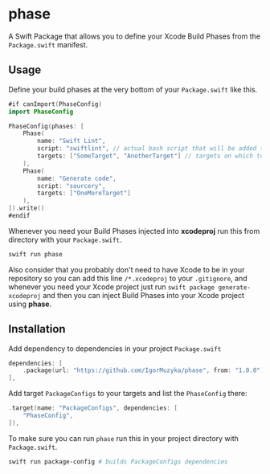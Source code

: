 # phase

A Swift Package that allows you to define your Xcode Build Phases from the `Package.swift` manifest.

## Usage

Define your build phases at the very bottom of your `Package.swift` like this.

```swift
#if canImport(PhaseConfig)
import PhaseConfig

PhaseConfig(phases: [
    Phase(
        name: "Swift Lint", 
        script: "swiftlint", // actual bash script that will be added to xcodeproj build phase
        targets: ["SomeTarget", "AnotherTarget"] // targets on which to apply
    ),
    Phase(
        name: "Generate code",
        script: "sourcery",
        targets: ["OneMoreTarget"]
    ),
]).write()
#endif
```

Whenever you need your Build Phases injected into **xcodeproj** run this from directory with your `Package.swift`.

```bash
swift run phase
```

Also consider that you probably don't need to have Xcode to be in your repository so you can add this line `/*.xcodeproj` to your `.gitignore`, and whenever you need your Xcode project just run `swift package generate-xcodeproj` and then you can inject Build Phases into your Xcode project using **phase**.

## Installation

Add dependency to dependencies in your project `Package.swift`

```swift
dependencies: [
    .package(url: "https://github.com/IgorMuzyka/phase", from: "1.0.0"),  
],
```

Add target `PackageConfigs` to your targets and list the `PhaseConfig` there:
```swift
.target(name: "PackageConfigs", dependencies: [
    "PhaseConfig",
]),
```

To make sure you can run `phase` run this in your project directory with `Package.swift`.
```bash
swift run package-config # builds PackageConfigs dependencies
```
